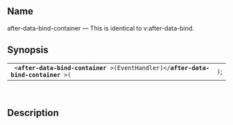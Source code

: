 <div id="vc_after_data_bind_container" class="refentry">

<div class="titlepage">

</div>

<div class="refnamediv">

## Name

after-data-bind-container — This is identical to v:after-data-bind.

</div>

<div class="refsynopsisdiv">

## Synopsis

<div id="vc_syn_after_data_bind_container" class="funcsynopsis">

|                                                                                             |      |
|---------------------------------------------------------------------------------------------|------|
| ` <`**`after-data-bind-container`**` >(EventHandler)</`**`after-data-bind-container`**` >(` | `)`; |

<div class="funcprototype-spacer">

 

</div>

</div>

</div>

<div id="vc_desc_after_data_bind_container" class="refsect1">

## Description

</div>

</div>
